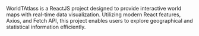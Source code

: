 WorldTAtlass is a ReactJS project designed to provide interactive world maps with real-time data visualization. Utilizing modern React features, Axios, and Fetch API, this project enables users to explore geographical and statistical information efficiently.